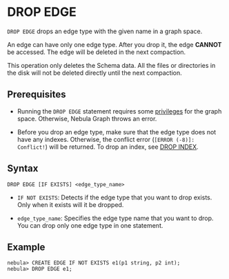 # DROP EDGE

`DROP EDGE` drops an edge type with the given name in a graph space.

An edge can have only one edge type. After you drop it, the edge **CANNOT** be accessed. The edge will be deleted in the next compaction.

This operation only deletes the Schema data. All the files or directories in the disk will not be deleted directly until the next compaction.

## Prerequisites

- Running the `DROP EDGE` statement requires some [privileges](../../7.data-security/1.authentication/3.role-list.md) for the graph space. Otherwise, Nebula Graph throws an error.

- Before you drop an edge type, make sure that the edge type does not have any indexes. Otherwise, the conflict error (`[ERROR (-8)]: Conflict!`) will be returned. To drop an index, see [DROP INDEX](../14.native-index-statements/6.drop-native-index.md).

## Syntax

```ngql
DROP EDGE [IF EXISTS] <edge_type_name>
```

- `IF NOT EXISTS`: Detects if the edge type that you want to drop exists. Only when it exists will it be dropped.

- `edge_type_name`: Specifies the edge type name that you want to drop. You can drop only one edge type in one statement.

## Example

```ngql
nebula> CREATE EDGE IF NOT EXISTS e1(p1 string, p2 int);
nebula> DROP EDGE e1;
```
